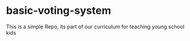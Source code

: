 # basic-voting-system
This is a simple Repo, its part of our curriculum for teaching young school kids
